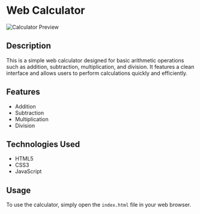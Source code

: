 # Web Calculator

![Calculator Preview](https://i.pinimg.com/736x/95/e4/86/95e48605ea99182272f94a45bbd1f783.jpg)

## Description
This is a simple web calculator designed for basic arithmetic operations such as addition, subtraction, multiplication, and division. It features a clean interface and allows users to perform calculations quickly and efficiently.

## Features
- Addition
- Subtraction
- Multiplication
- Division

## Technologies Used
- HTML5
- CSS3
- JavaScript

## Usage
To use the calculator, simply open the `index.html` file in your web browser.
